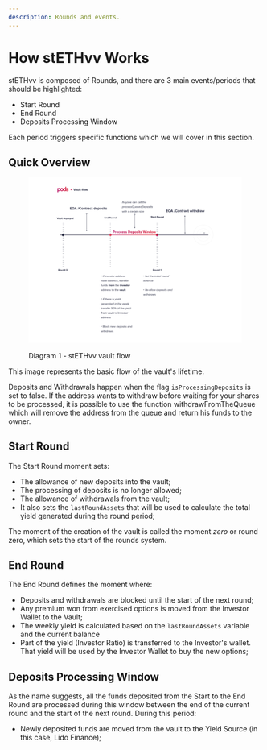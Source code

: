 ```yaml
---
description: Rounds and events.
---
```


# How stETHvv Works

stETHvv is composed of Rounds, and there are 3 main events/periods that should be highlighted:

* Start Round
* End Round
* Deposits Processing Window

Each period triggers specific functions which we will cover in this section.&#x20;

## Quick Overview

<figure><img src="../../.gitbook/assets/Vaut flow.png" alt=""><figcaption><p>Diagram 1 - stETHvv vault flow</p></figcaption></figure>

This image represents the basic flow of the vault's lifetime.&#x20;

Deposits and Withdrawals happen when the flag `isProcessingDeposits` is set to false. If the address wants to withdraw before waiting for your shares to be processed, it is possible to use the function withdrawFromTheQueue which will remove the address from the queue and return his funds to the owner.

## Start Round

The Start Round moment sets:

* The allowance of new deposits into the vault;
* The processing of deposits is no longer allowed;
* The allowance of withdrawals from the vault;
* It also sets the `lastRoundAssets` that will be used to calculate the total yield generated during the round period;

The moment of the creation of the vault is called the moment _zero_ or round zero, which sets the start of the rounds system.&#x20;

## End Round

The End Round defines the moment where: &#x20;

* Deposits and withdrawals are blocked until the start of the next round;
* Any premium won from exercised options is moved from the Investor Wallet to the Vault;
* The weekly yield is calculated based on the `lastRoundAssets` variable and the current balance
* Part of the yield (Investor Ratio) is transferred to the Investor's wallet. That yield will be used by the Investor Wallet to buy the new options;

## Deposits Processing Window

As the name suggests, all the funds deposited from the Start to the End Round are processed during this window between the end of the current round and the start of the next round. During this period:  &#x20;

* Newly deposited funds are moved from the vault to the Yield Source (in this case, Lido Finance);

